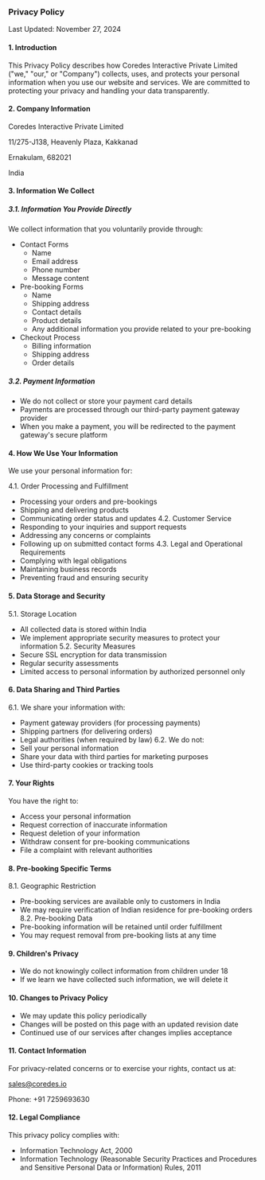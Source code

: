 ### Privacy Policy

Last Updated: November 27, 2024

#### 1. Introduction

This Privacy Policy describes how Coredes Interactive Private Limited ("we," "our," or "Company") collects, uses, and protects your personal information when you use our website and services. We are committed to protecting your privacy and handling your data transparently.

#### 2. Company Information

Coredes Interactive Private Limited

11/275-J138, Heavenly Plaza, Kakkanad

Ernakulam, 682021

India

#### 3. Information We Collect

##### 3.1. Information You Provide Directly

We collect information that you voluntarily provide through:

- Contact Forms
  - Name
  - Email address
  - Phone number
  - Message content
- Pre-booking Forms
  - Name
  - Shipping address
  - Contact details
  - Product details
  - Any additional information you provide related to your pre-booking
- Checkout Process
  - Billing information
  - Shipping address
  - Order details

##### 3.2. Payment Information

- We do not collect or store your payment card details
- Payments are processed through our third-party payment gateway provider
- When you make a payment, you will be redirected to the payment gateway's secure platform

#### 4. How We Use Your Information

We use your personal information for:

4.1. Order Processing and Fulfillment

- Processing your orders and pre-bookings
- Shipping and delivering products
- Communicating order status and updates
  4.2. Customer Service
- Responding to your inquiries and support requests
- Addressing any concerns or complaints
- Following up on submitted contact forms
  4.3. Legal and Operational Requirements
- Complying with legal obligations
- Maintaining business records
- Preventing fraud and ensuring security

#### 5. Data Storage and Security

5.1. Storage Location

- All collected data is stored within India
- We implement appropriate security measures to protect your information
  5.2. Security Measures
- Secure SSL encryption for data transmission
- Regular security assessments
- Limited access to personal information by authorized personnel only

#### 6. Data Sharing and Third Parties

6.1. We share your information with:

- Payment gateway providers (for processing payments)
- Shipping partners (for delivering orders)
- Legal authorities (when required by law)
  6.2. We do not:
- Sell your personal information
- Share your data with third parties for marketing purposes
- Use third-party cookies or tracking tools

#### 7. Your Rights

You have the right to:

- Access your personal information
- Request correction of inaccurate information
- Request deletion of your information
- Withdraw consent for pre-booking communications
- File a complaint with relevant authorities

#### 8. Pre-booking Specific Terms

8.1. Geographic Restriction

- Pre-booking services are available only to customers in India
- We may require verification of Indian residence for pre-booking orders
  8.2. Pre-booking Data
- Pre-booking information will be retained until order fulfillment
- You may request removal from pre-booking lists at any time

#### 9. Children's Privacy

- We do not knowingly collect information from children under 18
- If we learn we have collected such information, we will delete it

#### 10. Changes to Privacy Policy

- We may update this policy periodically
- Changes will be posted on this page with an updated revision date
- Continued use of our services after changes implies acceptance

#### 11. Contact Information

For privacy-related concerns or to exercise your rights, contact us at:

sales@coredes.io

Phone: +91 7259693630

#### 12. Legal Compliance

This privacy policy complies with:

- Information Technology Act, 2000
- Information Technology (Reasonable Security Practices and Procedures and Sensitive Personal Data or Information) Rules, 2011
